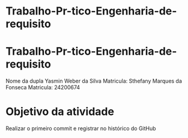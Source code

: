 # Trabalho-Pr-tico-Engenharia-de-requisito

# Trabalho-Pr-tico-Engenharia-de-requisito

Nome da dupla
Yasmin Weber da Silva 
Matricula: 
Sthefany Marques da Fonseca
Matricula: 24200674

# Objetivo da atividade 
Realizar o primeiro commit e registrar no histórico do GitHub
